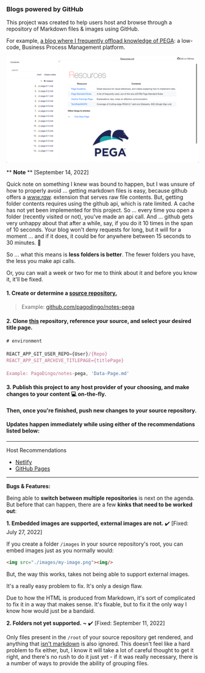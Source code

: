 ### Blogs powered by GitHub

This project was created to help users host and browse through a repository of Markdown files & images using GitHub.

For example, <a href="https://bloghubdemo.netlify.app/" target="_blank">a blog where I frequently offload knowledge of PEGA</a>: a low-code, Business Process Management platform.

<a href="https://bloghubdemo.netlify.app/"><img src="./preview.png" target="_blank"/></a>

** **Note** ** [September 14, 2022]

Quick note on something I knew was bound to happen, but I was unsure of how to properly avoid ... getting markdown files is easy, because github offers a *www.raw.* extension that serves raw file contents. But, getting folder contents requires using the github api, which is rate limited. A cache has not yet been implemented for this project. So ... every time you open a folder (recently visited or not), you've made an api call. And ... github gets very unhappy about that after a while, say, if you do it 10 times in the span of 10 seconds. Your blog won't deny requests for long, but it will for a moment ... and if it does, it could be for anywhere between 15 seconds to 30 minutes. 🌝

So ... what this means is **less folders is better**. The fewer folders you have, the less you make api calls.

Or, you can wait a week or two for me to think about it and before you know it, it'll be fixed.

#### 1. Create or determine a <u>source repository.</u>

> Example: [github.com/pagodingo/notes-pega](https://github.com/pagodingo/notes-pega)

#### 2. Clone <u>this</u> repository, reference your source, and select your desired title page.

```js
# environment

REACT_APP_GIT_USER_REPO={User}/{Repo}
REACT_APP_GIT_ARCHIVE_TITLEPAGE={titlePage}

Example: PagoDingo/notes-pega, 'Data-Page.md'
```

#### 3. Publish this project to any host provider of your choosing, and make changes to your content 💻 on-the-fly.

#### Then, once you're finished, push new changes to your source repository.

#### Updates happen immediately while using either of the recommendations listed below:
---
Host Recommendations
- <a href="https://netlify.com" target="_blank">Netlify</a>
- <a href="https://pages.github.com" target="_blank">GitHub Pages</a>
---
  **Bugs & Features:**

Being able to **switch between multiple repositories** is next on the agenda. But before that can happen, there are a few **kinks that need to be worked out**:

**1. Embedded images are supported, external images are not.** :heavy_check_mark: [Fixed: July 27, 2022]

If you create a folder `/images` in your source repository's root, you can embed images just as you normally would:

```html
<img src="./images/my-image.png"><img/>
```

But, the way this works, takes not being able to support external images.

It's a really easy problem to fix. It's only a design flaw.

Due to how the HTML is produced from Markdown, it's sort of complicated to fix it in a way that makes sense. It's fixable, but to fix it the only way I know how would just be a bandaid.

**2. Folders not yet supported.** **~** :heavy_check_mark: [Fixed: September 11, 2022]

Only files present in the `/root` of your source repository get rendered, and anything that <u>isn't markdown</u> is also ignored. This doesn't feel like a hard problem to fix either, but, I know it will take a lot of careful thought to get it right, and there's no rush to do it just yet - if it was really necessary, there is a number of ways to provide the ability of grouping files.
